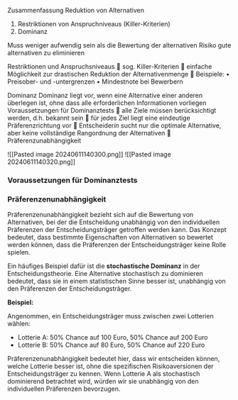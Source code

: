 Zusammenfassung Reduktion von Alternativen
1. Restriktionen von Anspruchniveaus (Killer-Kriterien)
2. Dominanz

Muss weniger aufwendig sein als die Bewertung der alternativen
Risiko gute alternativen zu eliminieren

Restriktionen und Anspruchsniveaus
	 sog. Killer-Kriterien
	 einfache Möglichkeit zur drastischen Reduktion der Alternativenmenge
	 Beispiele:
	• Preisober- und -untergrenzen
	• Mindestnote bei Bewerbern

Dominanz 
	Dominanz liegt vor, wenn eine Alternative einer anderen überlegen ist,
	ohne dass alle erforderlichen Informationen vorliegen
	Voraussetzungen für Dominanztests
		 alle Ziele müssen berücksichtigt werden, d.h. bekannt sein
		 für jedes Ziel liegt eine eindeutige Präferenzrichtung vor
		 Entscheider*in* sucht nur die optimale Alternative, aber keine vollständige
		Rangordnung der Alternativen
		 Präferenzunabhängigkeit

![[Pasted image 20240611140300.png]]
![[Pasted image 20240611140320.png]]

### Voraussetzungen für Dominanztests
### Präferenzenunabhängigkeit

Präferenzenunabhängigkeit bezieht sich auf die Bewertung von Alternativen, bei der die Entscheidung unabhängig von den individuellen Präferenzen der Entscheidungsträger getroffen werden kann. Das Konzept bedeutet, dass bestimmte Eigenschaften von Alternativen so bewertet werden können, dass die Präferenzen der Entscheidungsträger keine Rolle spielen.

Ein häufiges Beispiel dafür ist die **stochastische Dominanz** in der Entscheidungstheorie. Eine Alternative stochastisch zu dominieren bedeutet, dass sie in einem statistischen Sinne besser ist, unabhängig von den Präferenzen der Entscheidungsträger.

**Beispiel:**

Angenommen, ein Entscheidungsträger muss zwischen zwei Lotterien wählen:

- Lotterie A: 50% Chance auf 100 Euro, 50% Chance auf 200 Euro
- Lotterie B: 50% Chance auf 80 Euro, 50% Chance auf 220 Euro

Präferenzenunabhängigkeit bedeutet hier, dass wir entscheiden können, welche Lotterie besser ist, ohne die spezifischen Risikoaversionen der Entscheidungsträger zu kennen. Wenn Lotterie A als stochastisch dominierend betrachtet wird, würden wir sie unabhängig von den individuellen Präferenzen bevorzugen.
